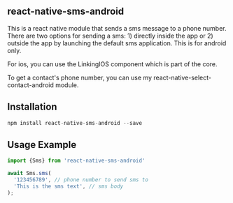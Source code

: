 ## react-native-sms-android

This is a react native module that sends a sms message to a phone number. There are two options for sending a sms: 1) directly inside the app or 2) outside the app by launching the default sms application. This is for android only.

For ios, you can use the LinkingIOS component which is part of the core.

To get a contact's phone number, you can use my react-native-select-contact-android module.  

## Installation

```js
npm install react-native-sms-android --save
```

## Usage Example

```js
import {Sms} from 'react-native-sms-android'

await Sms.sms(
  '123456789', // phone number to send sms to
  'This is the sms text', // sms body
);
```
